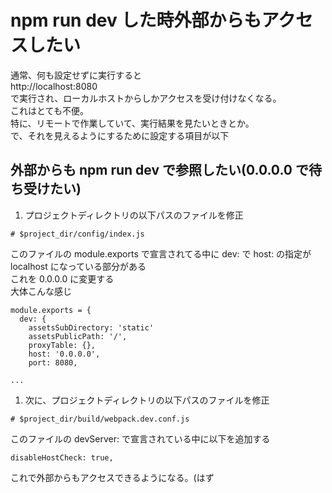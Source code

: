 # npm run dev した時外部からもアクセスしたい
通常、何も設定せずに実行すると  
http://localhost:8080  
で実行され、ローカルホストからしかアクセスを受け付けなくなる。  
これはとても不便。  
特に、リモートで作業していて、実行結果を見たいときとか。  
で、それを見えるようにするために設定する項目が以下
## 外部からも npm run dev で参照したい(0.0.0.0 で待ち受けたい)
1. プロジェクトディレクトリの以下パスのファイルを修正
```
# $project_dir/config/index.js
```
このファイルの module.exports で宣言されてる中に dev: で host: の指定が localhost になっている部分がある  
これを 0.0.0.0 に変更する  
大体こんな感じ
```
module.exports = {
  dev: {
    assetsSubDirectory: 'static'
    assetsPublicPath: '/',
    proxyTable: {},
    host: '0.0.0.0',
    port: 8080,

...
```

1. 次に、プロジェクトディレクトリの以下パスのファイルを修正
```
# $project_dir/build/webpack.dev.conf.js
```
このファイルの devServer: で宣言されている中に以下を追加する
```
disableHostCheck: true,
```
これで外部からもアクセスできるようになる。(はず
